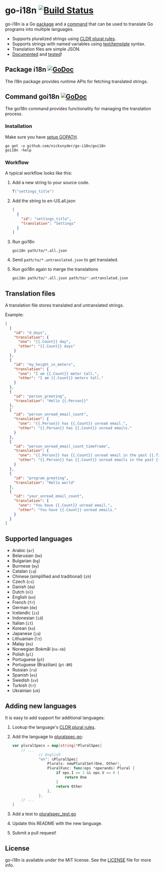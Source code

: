 go-i18n [![Build Status](https://secure.travis-ci.org/nicksnyder/go-i18n.png?branch=master)](http://travis-ci.org/nicksnyder/go-i18n)
=======

go-i18n is a Go [package](#i18n-package) and a [command](#goi18n-command) that can be used to translate Go programs into multiple languages.
* Supports pluralized strings using [CLDR plural rules](http://cldr.unicode.org/index/cldr-spec/plural-rules).
* Supports strings with named variables using [text/template](http://golang.org/pkg/text/template/) syntax.
* Translation files are simple JSON.
* [Documented](http://godoc.org/github.com/nicksnyder/go-i18n) and [tested](https://travis-ci.org/nicksnyder/go-i18n)!

Package i18n [![GoDoc](http://godoc.org/github.com/nicksnyder/go-i18n?status.png)](http://godoc.org/github.com/nicksnyder/go-i18n/i18n)
------------

The i18n package provides runtime APIs for fetching translated strings.

Command goi18n [![GoDoc](http://godoc.org/github.com/nicksnyder/go-i18n?status.png)](http://godoc.org/github.com/nicksnyder/go-i18n/goi18n)
--------------

The goi18n command provides functionality for managing the translation process.

### Installation

Make sure you have [setup GOPATH](http://golang.org/doc/code.html#GOPATH).

    go get -u github.com/nicksnyder/go-i18n/goi18n
    goi18n -help

### Workflow

A typical workflow looks like this:

1. Add a new string to your source code.

    ```go
    T("settings_title")
    ```

2. Add the string to en-US.all.json

    ```json
    [
      {
        "id": "settings_title",
        "translation": "Settings"
      }
    ]
    ```

3. Run goi18n

    ```
    goi18n path/to/*.all.json
    ```

4. Send `path/to/*.untranslated.json` to get translated.
5. Run goi18n again to merge the translations

    ```sh
    goi18n path/to/*.all.json path/to/*.untranslated.json
    ```

Translation files
-----------------

A translation file stores translated and untranslated strings.

Example:

```json
[
  {
    "id": "d_days",
    "translation": {
      "one": "{{.Count}} day",
      "other": "{{.Count}} days"
    }
  },
  {
    "id": "my_height_in_meters",
    "translation": {
      "one": "I am {{.Count}} meter tall.",
      "other": "I am {{.Count}} meters tall."
    }
  },
  {
    "id": "person_greeting",
    "translation": "Hello {{.Person}}"
  },
  {
    "id": "person_unread_email_count",
    "translation": {
      "one": "{{.Person}} has {{.Count}} unread email.",
      "other": "{{.Person}} has {{.Count}} unread emails."
    }
  },
  {
    "id": "person_unread_email_count_timeframe",
    "translation": {
      "one": "{{.Person}} has {{.Count}} unread email in the past {{.Timeframe}}.",
      "other": "{{.Person}} has {{.Count}} unread emails in the past {{.Timeframe}}."
    }
  },
  {
    "id": "program_greeting",
    "translation": "Hello world"
  },
  {
    "id": "your_unread_email_count",
    "translation": {
      "one": "You have {{.Count}} unread email.",
      "other": "You have {{.Count}} unread emails."
    }
  }
]
```

Supported languages
-------------------

* Arabic (`ar`)
* Belarusian (`be`)
* Bulgarian (`bg`)
* Burmese (`my`)
* Catalan (`ca`)
* Chinese (simplified and traditional) (`zh`)
* Czech (`cs`)
* Danish (`da`)
* Dutch (`nl`)
* English (`en`)
* French (`fr`)
* German (`de`)
* Icelandic (`is`)
* Indonesian (`id`)
* Italian (`it`)
* Korean (`ko`)
* Japanese (`ja`)
* Lithuanian (`lt`)
* Malay (`ms`)
* Norwegian Bokmål (`no-nb`)
* Polish (`pl`)
* Portuguese (`pt`)
* Portuguese (Brazilian) (`pt-BR`)
* Russian (`ru`)
* Spanish (`es`)
* Swedish (`sv`)
* Turkish (`tr`)
* Ukrainian (`uk`)

Adding new languages
--------------------

It is easy to add support for additional languages:

1. Lookup the language's [CLDR plural rules](http://www.unicode.org/cldr/charts/latest/supplemental/language_plural_rules.html).
2. Add the language to [pluralspec.go](i18n/language/pluralspec.go):

    ```go
    var pluralSpecs = map[string]*PluralSpec{
        // ...
				// English
				"en": &PluralSpec{
					Plurals: newPluralSet(One, Other),
					PluralFunc: func(ops *operands) Plural {
						if ops.I == 1 && ops.V == 0 {
							return One
						}
						return Other
					},
				},
        // ...
    }
    ```

3. Add a test to [pluralspec_test.go](i18n/language/pluralspec_test.go)
4. Update this README with the new language.
5. Submit a pull request!

License
-------
go-i18n is available under the MIT license. See the [LICENSE](LICENSE) file for more info.
